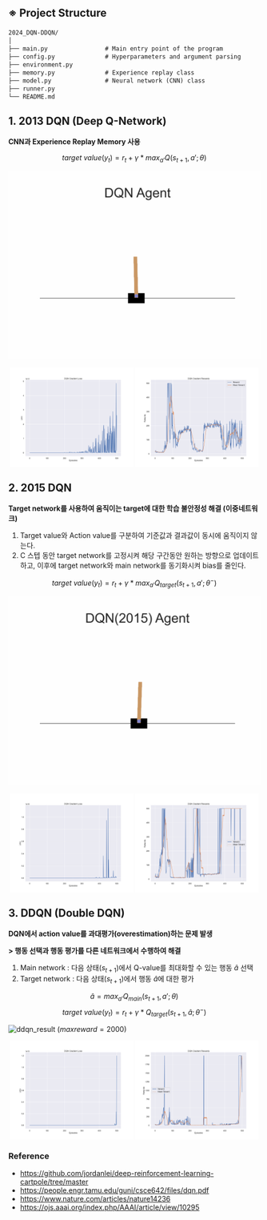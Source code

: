 ## ※ Project Structure
    2024_DQN-DDQN/
    │
    ├── main.py                # Main entry point of the program
    ├── config.py              # Hyperparameters and argument parsing
    ├── environment.py         
    ├── memory.py              # Experience replay class
    ├── model.py               # Neural network (CNN) class
    ├── runner.py              
    └── README.md

## 1. 2013 DQN (Deep Q-Network)
**CNN과 Experience Replay Memory 사용**

$$target\ value(y_t)=r_t + \gamma * max_{a'}Q(s_{t+1}, a'; \theta)$$

![2013_dqn_result](https://github.com/M3rcy1028/2024_DQN-DDQN/blob/main/dqn(2013)_result/dqn13.gif)

<p align="center">
  <img src="https://github.com/M3rcy1028/2024_DQN-DDQN/blob/main/dqn(2013)_result/plot_loss.png" align="center" width="49%">
  <img src="https://github.com/M3rcy1028/2024_DQN-DDQN/blob/main/dqn(2013)_result/plot_rewards.png" align="center" width="49%">
</p>

## 2. 2015 DQN
**Target network를 사용하여 움직이는 target에 대한 학습 불안정성 해결 (이중네트워크)**
1. Target value와 Action value를 구분하여 기준값과 결과값이 동시에 움직이지 않는다.
2. C 스텝 동안 target network를 고정시켜 해당 구간동안 원하는 방향으로 업데이트 하고, 이후에 target network와 main network를 동기화시켜 bias를 줄인다.

$$target\ value(y_t)=r_t + \gamma * max_{a'}Q_{target}(s_{t+1}, a'; {\theta}^-)$$

![2015_dqn_result](https://github.com/M3rcy1028/2024_DQN-DDQN/blob/main/dqn(2015)_result/dqn(2015)_perfect.gif)

<p align="center">
  <img src="https://github.com/M3rcy1028/2024_DQN-DDQN/blob/main/dqn(2015)_result/plot_loss.png" align="center" width="49%">
  <img src="https://github.com/M3rcy1028/2024_DQN-DDQN/blob/main/dqn(2015)_result/plot_rewards.png" align="center" width="49%">
</p>

## 3. DDQN (Double DQN)
**DQN에서 action value를 과대평가(overestimation)하는 문제 발생**

**> 행동 선택과 행동 평가를 다른 네트워크에서 수행하여 해결**
1. Main network : 다음 상태($s_{t+1}$)에서 Q-value를 최대화할 수 있는 행동 $\hat{a}$ 선택
2. Target network : 다음 상태($s_{t+1}$)에서 행동 $\hat{a}$에 대한 평가

$$\hat{a}=max_{a'}Q_{main}(s_{t+1}, a'; \theta)$$
$$target\ value(y_t)=r_t + \gamma * Q_{target}(s_{t+1}, \hat{a}; {\theta}^-)$$

![ddqn_result](https://github.com/M3rcy1028/2024_DQN-DDQN/blob/main/ddqn_result/ddqn_perfect.gif)
$(maxreward=2000)$

<p align="center">
  <img src="https://github.com/M3rcy1028/2024_DQN-DDQN/blob/main/ddqn_result/plot_loss.png" align="center" width="49%">
  <img src="https://github.com/M3rcy1028/2024_DQN-DDQN/blob/main/ddqn_result/plot_rewards.png" align="center" width="49%">
</p>

### Reference
- https://github.com/jordanlei/deep-reinforcement-learning-cartpole/tree/master
- https://people.engr.tamu.edu/guni/csce642/files/dqn.pdf
- https://www.nature.com/articles/nature14236
- https://ojs.aaai.org/index.php/AAAI/article/view/10295
